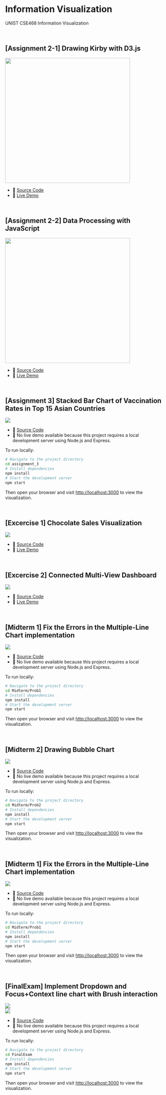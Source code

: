 # Information Visualization
UNIST CSE468 Information Visualization

<br>

## [Assignment 2-1] Drawing Kirby with D3.js
<img src = "assignment_2/1-1/image.png" height="400"/>

* 🧾 [Source Code](https://github.com/hoonably/information-visualization/tree/main/assignment_2/1-1/)
* 📌 [Live Demo](https://hoonably.github.io/information-visualization/assignment_2/1-1/assignment1-1)

<br>

## [Assignment 2-2] Data Processing with JavaScript
<img src="assignment_2/1-2/image.png" height="400"/>

* 🧾 [Source Code](https://github.com/hoonably/information-visualization/tree/main/assignment_2/1-2/)
* 📌 [Live Demo](https://hoonably.github.io/information-visualization/assignment_2/1-2/assignment1-2)

<br>

## [Assignment 3] Stacked Bar Chart of Vaccination Rates in Top 15 Asian Countries

<img src="assignment_3/image.png" style="max-width: 100%; max-height: 500px; width: auto; height: auto; display: block; margin: auto;">

* 🧾 [Source Code](https://github.com/hoonably/information-visualization/tree/main/assignment_3/)
* 📌 No live demo available because this project requires a local development server using Node.js and Express.

To run locally:

```bash
# Navigate to the project directory
cd assignment_3
# Install dependencies
npm install
# Start the development server
npm start
```

Then open your browser and visit [http://localhost:3000](http://localhost:3000) to view the visualization.

<br>

## [Excercise 1] Chocolate Sales Visualization 
<img src = "excercise_1/image.png" style="max-width: 100%; max-height: 500px; width: auto; height: auto; display: block; margin: auto;">

* 🧾 [Source Code](https://github.com/hoonably/information-visualization/tree/main/excercise_1/)
* 📌 [Live Demo](https://hoonably.github.io/information-visualization/excercise_1/)

<br>

## [Excercise 2] Connected Multi-View Dashboard
<img src = "excercise_2/image.png" style="max-width: 100%; max-height: 500px; width: auto; height: auto; display: block; margin: auto;">

* 🧾 [Source Code](https://github.com/hoonably/information-visualization/tree/main/excercise_2/)
* 📌 [Live Demo](https://hoonably.github.io/information-visualization/excercise_2)

<br>

## [Midterm 1] Fix the Errors in the Multiple-Line Chart implementation
<img src = "Midterm/Prob1/image.png" style="max-width: 100%; max-height: 500px; width: auto; height: auto; display: block; margin: auto;">

* 🧾 [Source Code](https://github.com/hoonably/information-visualization/tree/main/Midterm/Prob1/)
* 📌 No live demo available because this project requires a local development server using Node.js and Express.

To run locally:

```bash
# Navigate to the project directory
cd Midterm/Prob1
# Install dependencies
npm install
# Start the development server
npm start
```

Then open your browser and visit [http://localhost:3000](http://localhost:3000) to view the visualization.

<br>

## [Midterm 2] Drawing Bubble Chart
<img src = "Midterm/Prob2/image.png" style="max-width: 100%; max-height: 500px; width: auto; height: auto; display: block; margin: auto;">

* 🧾 [Source Code](https://github.com/hoonably/information-visualization/tree/main/Midterm/Prob2/)
* 📌 No live demo available because this project requires a local development server using Node.js and Express.

To run locally:

```bash
# Navigate to the project directory
cd Midterm/Prob2
# Install dependencies
npm install
# Start the development server
npm start
```

Then open your browser and visit [http://localhost:3000](http://localhost:3000) to view the visualization.

<br>

## [Midterm 1] Fix the Errors in the Multiple-Line Chart implementation
<img src = "Midterm/Prob1/image.png" style="max-width: 100%; max-height: 500px; width: auto; height: auto; display: block; margin: auto;">

* 🧾 [Source Code](https://github.com/hoonably/information-visualization/tree/main/Midterm/Prob1/)
* 📌 No live demo available because this project requires a local development server using Node.js and Express.

To run locally:

```bash
# Navigate to the project directory
cd Midterm/Prob1
# Install dependencies
npm install
# Start the development server
npm start
```

Then open your browser and visit [http://localhost:3000](http://localhost:3000) to view the visualization.

<br>

## [FinalExam] Implement Dropdown and Focus+Context line chart with Brush interaction
<img src = "FinalExam/ans1.png" style="max-width: 100%; max-height: 500px; width: auto; height: auto; display: block; margin: auto;">

<img src = "FinalExam/ans2.png" style="max-width: 100%; max-height: 500px; width: auto; height: auto; display: block; margin: auto;">

* 🧾 [Source Code](https://github.com/hoonably/information-visualization/tree/main/FinalExam/)
* 📌 No live demo available because this project requires a local development server using Node.js and Express.

To run locally:

```bash
# Navigate to the project directory
cd FinalExam
# Install dependencies
npm install
# Start the development server
npm start
```

Then open your browser and visit [http://localhost:3000](http://localhost:3000) to view the visualization.

<!-- ## [Final] 
- [Demo]()
- [Source Code]() -->
